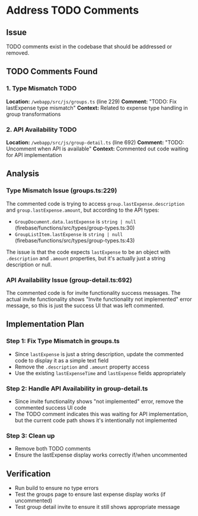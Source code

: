 # Address TODO Comments

## Issue
TODO comments exist in the codebase that should be addressed or removed.

## TODO Comments Found

### 1. Type Mismatch TODO
**Location:** `/webapp/src/js/groups.ts` (line 229)
**Comment:** "TODO: Fix lastExpense type mismatch"
**Context:** Related to expense type handling in group transformations

### 2. API Availability TODO  
**Location:** `/webapp/src/js/group-detail.ts` (line 692)
**Comment:** "TODO: Uncomment when API is available"
**Context:** Commented out code waiting for API implementation

## Analysis

### Type Mismatch Issue (groups.ts:229)
The commented code is trying to access `group.lastExpense.description` and `group.lastExpense.amount`, but according to the API types:
- `GroupDocument.data.lastExpense` is `string | null` (firebase/functions/src/types/group-types.ts:30)
- `GroupListItem.lastExpense` is `string | null` (firebase/functions/src/types/group-types.ts:43)

The issue is that the code expects `lastExpense` to be an object with `.description` and `.amount` properties, but it's actually just a string description or null.

### API Availability Issue (group-detail.ts:692)
The commented code is for invite functionality success messages. The actual invite functionality shows "Invite functionality not implemented" error message, so this is just the success UI that was left commented.

## Implementation Plan

### Step 1: Fix Type Mismatch in groups.ts
- Since `lastExpense` is just a string description, update the commented code to display it as a simple text field
- Remove the `.description` and `.amount` property access
- Use the existing `lastExpenseTime` and `lastExpense` fields appropriately

### Step 2: Handle API Availability in group-detail.ts
- Since invite functionality shows "not implemented" error, remove the commented success UI code
- The TODO comment indicates this was waiting for API implementation, but the current code path shows it's intentionally not implemented

### Step 3: Clean up
- Remove both TODO comments
- Ensure the lastExpense display works correctly if/when uncommented

## Verification
- Run build to ensure no type errors
- Test the groups page to ensure last expense display works (if uncommented)
- Test group detail invite to ensure it still shows appropriate message